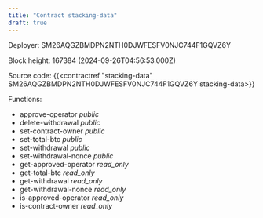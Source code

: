 ```yaml
---
title: "Contract stacking-data"
draft: true
---
```

Deployer: SM26AQGZBMDPN2NTH0DJWFESFV0NJC744F1GQVZ6Y


 



Block height: 167384 (2024-09-26T04:56:53.000Z)

Source code: {{<contractref "stacking-data" SM26AQGZBMDPN2NTH0DJWFESFV0NJC744F1GQVZ6Y stacking-data>}}

Functions:

* approve-operator _public_
* delete-withdrawal _public_
* set-contract-owner _public_
* set-total-btc _public_
* set-withdrawal _public_
* set-withdrawal-nonce _public_
* get-approved-operator _read_only_
* get-total-btc _read_only_
* get-withdrawal _read_only_
* get-withdrawal-nonce _read_only_
* is-approved-operator _read_only_
* is-contract-owner _read_only_
